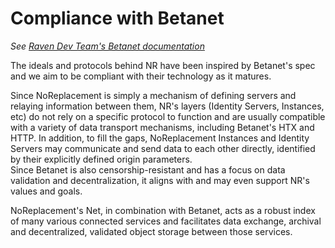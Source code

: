 # Compliance with Betanet

*See [Raven Dev Team's Betanet documentation](https://ravendevteam.org/betanet/)*  
  
The ideals and protocols behind NR have been inspired by Betanet's spec and we aim to be compliant with their technology as it matures.  
  
Since NoReplacement is simply a mechanism of defining servers and relaying information between them, NR's layers (Identity Servers, Instances, etc) do not rely on a specific protocol to function and are usually compatible with a variety of data transport mechanisms, including Betanet's HTX and HTTP. In addition, to fill the gaps, NoReplacement Instances and Identity Servers may communicate and send data to each other directly, identified by their explicitly defined origin parameters.  
Since Betanet is also censorship-resistant and has a focus on data validation and decentralization, it aligns with and may even support NR's values and goals.

NoReplacement's Net, in combination with Betanet, acts as a robust index of many various connected services and facilitates data exchange, archival and decentralized, validated object storage between those services.  
